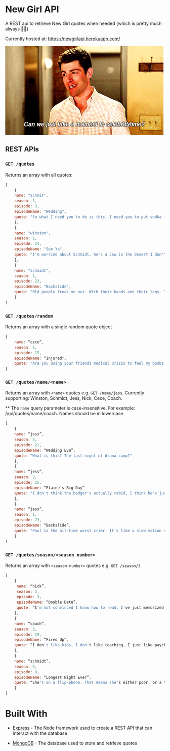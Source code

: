 
# New Girl API

A REST api to retrieve New Girl quotes when needed (which is pretty much always 💁‍♀️)


Currently hosted at: https://newgirlapi.herokuapp.com/ 


![This is an image](https://github.com/zahwah-codes/newgirl-api/blob/55b1dd378dcaf6ea0baadbee04846c268c5c1ee7/giphy.gif)


## REST APIs

### `GET /quotes`
Returns an array with all quotes:
```javascript
[
    {
    name: "schmit",
    season: 1,
    episode: 3,
    episodeName: "Wedding",
    quote: "So what I need you to do is this. I need you to put vodka in a water bottle, ok? Then rendezvous with me in the restroom."
    },
    {
    name: "winston",
    season: 1,
    episode: 24,
    episodeName: "See Ya",
    quote: "I'm worried about Schmidt, he's a Jew in the desert I don't want him to wander."
    },
    {
    name: "schmidt",
    season: 1,
    episode: 23,
    episodeName: "Backslide",
    quote: "Old people freak me out. With their hands and their legs. They're like the people version of pleated pants."
    }
]
```

### `GET /quotes/random`
Returns an array with a single random quote object
```javascript
{
    name: “cece”,
    season: 1,
    episode: 15,
    episodeName: “Injured",
    quote: "Are you using your friends medical crisis to feel my boobs with your face?"
}
```

### `GET /quotes/name/<name>`

Returns an array with `<name>` quotes e.g. `GET /name/jess`.
Currently supporting: Winston, Schmidt, Jess, Nick, Cece, Coach.

** The `name` query parameter is case-insensitive. For example: /api/quotes/name/coach. Names should be in lowercase. 

```javascript
[
    {
    name: “jess”,
    season: 5,
    episode: 21,
    episodeName: “Wedding Eve”,
    quote: "What is this? The last night of drama camp?"
    },
    {
    name: “jess”,
    season: 2,
    episode: 25,
    episodeName: “Elaine’s Big Day”
    quote: "I don't think the badger's actually rabid, I think he's just kind of a dick."
    },
    {
    name: “jess”,
    season: 1,
    episode: 23,
    episodeName: “Backslide”,
    quote: "Paul is the all-time worst crier. It's like a slow motion sneeze."  
    }
]
```

### `GET /quotes/season/<season number>`

Returns an array with `<season number>` quotes e.g. `GET /season/3`.

```javascript
[
    {
     name: “nick”,
     season: 3,
     episode: 3,
     episodeName: “Double Date”,
     quote: “I'm not convinced I know how to read, I've just memorized a lot of words.”
    },
    {
    name: “coach”,
    season: 3,
    episode: 19,
    episodeName: “Fired Up”,
    quote: “I don't like kids, I don't like teaching, I just like paychecks.”
    },
    {
    name: “schmidt”,
    season: 3,
    episode: 9,
    episodeName: “Longest Night Ever”,
    quote: “She's on a flip-phone. That means she's either poor, or a time traveler!”
    }
]
```

# Built With

* [Express](https://expressjs.com/) - The Node framework used to create a REST API that can interact with the database

* [MongoDB](https://www.mongodb.com/) - The database used to store and retrieve quotes
